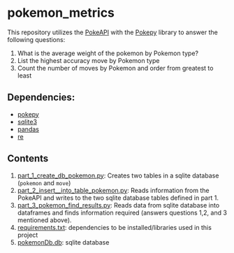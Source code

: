 # pokemon_metrics

This repository utilizes the [PokeAPI](https://pokeapi.co/docs/v2.html#info) with the [Pokepy]((https://pokeapi.github.io/pokepy/)) library to answer the following questions:

1. What is the average weight of the pokemon by Pokemon type?
2. List the highest accuracy move by Pokemon type
3. Count the number of moves by Pokemon and order from greatest to least 

## Dependencies:
- [pokepy](https://pokeapi.github.io/pokepy/)
- [sqlite3](https://docs.python.org/2/library/sqlite3.html)
- [pandas](https://pandas.pydata.org/)
- [re](https://docs.python.org/3/library/re.html)

## Contents
1. [part_1_create_db_pokemon.py](https://github.com/tannavee-watts/pokemon_metrics/blob/master/part_1_create_db_pokemon.py): Creates two tables in a sqlite database (`pokemon` and `move`)
2. [part_2_insert__into_table_pokemon.py](https://github.com/tannavee-watts/pokemon_metrics/blob/master/part_2_insert__into_table_pokemon.py): Reads information from the PokeAPI and writes to the two sqlite database tables defined in part 1.
3. [part_3_pokemon_find_results.py](https://github.com/tannavee-watts/pokemon_metrics/blob/master/part_3_pokemon_find_results.py): Reads data from sqlite database into dataframes and finds information required (answers questions 1,2, and 3 mentioned above).
4. [requirements.txt](https://github.com/tannavee-watts/pokemon_metrics/blob/master/requirements.txt): dependencies to be installed/libraries used in this project
5. [pokemonDb.db](https://github.com/tannavee-watts/pokemon_metrics/blob/master/pokemonDb.db): sqlite database